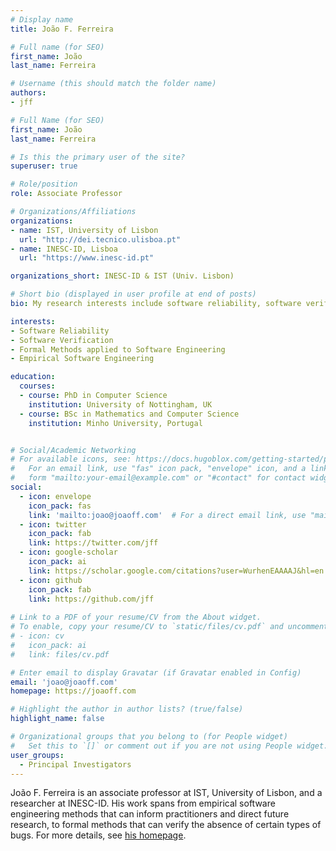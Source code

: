```yaml
---
# Display name
title: João F. Ferreira

# Full name (for SEO)
first_name: João
last_name: Ferreira

# Username (this should match the folder name)
authors:
- jff

# Full Name (for SEO)
first_name: João
last_name: Ferreira

# Is this the primary user of the site?
superuser: true

# Role/position
role: Associate Professor

# Organizations/Affiliations
organizations:
- name: IST, University of Lisbon
  url: "http://dei.tecnico.ulisboa.pt"
- name: INESC-ID, Lisboa
  url: "https://www.inesc-id.pt"

organizations_short: INESC-ID & IST (Univ. Lisbon)

# Short bio (displayed in user profile at end of posts)
bio: My research interests include software reliability, software verification, and formal methods applied to software engineering. I am also interested in interactive storytelling. For more details, see [some of my projects](/#projects) or [my selected](/#featured) (or [recent](/publication)) publications. More posts [are available in my blog](/post). Follow me on [Twitter](https://twitter.com/jff) or add me on [LinkedIn](https://uk.linkedin.com/in/joaoff).

interests:
- Software Reliability
- Software Verification
- Formal Methods applied to Software Engineering
- Empirical Software Engineering

education:
  courses:
  - course: PhD in Computer Science
    institution: University of Nottingham, UK
  - course: BSc in Mathematics and Computer Science
    institution: Minho University, Portugal


# Social/Academic Networking
# For available icons, see: https://docs.hugoblox.com/getting-started/page-builder/#icons
#   For an email link, use "fas" icon pack, "envelope" icon, and a link in the
#   form "mailto:your-email@example.com" or "#contact" for contact widget.
social:
  - icon: envelope
    icon_pack: fas
    link: 'mailto:joao@joaoff.com'  # For a direct email link, use "mailto:joao@joaoff.com".
  - icon: twitter
    icon_pack: fab
    link: https://twitter.com/jff
  - icon: google-scholar
    icon_pack: ai
    link: https://scholar.google.com/citations?user=WurhenEAAAAJ&hl=en
  - icon: github
    icon_pack: fab
    link: https://github.com/jff
    
# Link to a PDF of your resume/CV from the About widget.
# To enable, copy your resume/CV to `static/files/cv.pdf` and uncomment the lines below.
# - icon: cv
#   icon_pack: ai
#   link: files/cv.pdf

# Enter email to display Gravatar (if Gravatar enabled in Config)
email: 'joao@joaoff.com'
homepage: https://joaoff.com

# Highlight the author in author lists? (true/false)
highlight_name: false

# Organizational groups that you belong to (for People widget)
#   Set this to `[]` or comment out if you are not using People widget.
user_groups:
  - Principal Investigators
---
```


João F. Ferreira is an associate professor at IST, University of Lisbon, and a researcher at INESC-ID. His work spans from empirical software engineering methods that can inform practitioners and direct future research, to formal methods that can verify the absence of certain types of bugs. For more details, see [his homepage](https://joaoff.com).

